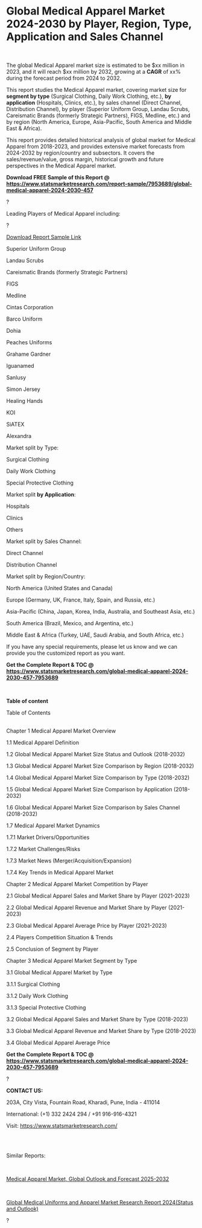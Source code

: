 <h1>Global Medical Apparel Market 2024-2030 by Player, Region, Type, Application and Sales Channel</h1><br/><p>The global Medical Apparel market size is estimated to be $xx million in 2023, and it will reach $xx million by 2032, growing at a <strong>CAGR</strong> of xx% during the forecast period from 2024 to 2032.</p>
 
 
 
 <p>This report studies the Medical Apparel market, covering market size for <strong>segment by type</strong> (Surgical Clothing, Daily Work Clothing, etc.), <strong>by application</strong> (Hospitals, Clinics, etc.), by sales channel (Direct Channel, Distribution Channel), by player (Superior Uniform Group, Landau Scrubs, Careismatic Brands (formerly Strategic Partners), FIGS, Medline, etc.) and by region (North America, Europe, Asia-Pacific, South America and Middle East & Africa).</p>
 
 
 
 <p>This report provides detailed historical analysis of global market for Medical Apparel from 2018-2023, and provides extensive market forecasts from 2024-2032 by region/country and subsectors. It covers the sales/revenue/value, gross margin, historical growth and future perspectives in the Medical Apparel market.</p>
 
 
 
 <div><b>Download FREE Sample of this Report @ <a href="https://www.statsmarketresearch.com/download-free-sample/7953689/global-medical-apparel-2024-2030-457">https://www.statsmarketresearch.com/report-sample/7953689/global-medical-apparel-2024-2030-457</a></b></div>
 
 
 
 <p>? </p>
 
 
 
 <p>Leading Players of Medical Apparel including:</p>
 
 
 
 <p>? </p>
 
 
 
 <p><a href="https://www.statsmarketresearch.com/download-free-sample/7953689/global-medical-apparel-2024-2030-457">Download Report Sample Link</a></p>
 
 
 
 <p>Superior Uniform Group</p>
 
 
 
 <p>Landau Scrubs</p>
 
 
 
 <p>Careismatic Brands (formerly Strategic Partners)</p>
 
 
 
 <p>FIGS</p>
 
 
 
 <p>Medline</p>
 
 
 
 <p>Cintas Corporation</p>
 
 
 
 <p>Barco Uniform</p>
 
 
 
 <p>Dohia</p>
 
 
 
 <p>Peaches Uniforms</p>
 
 
 
 <p>Grahame Gardner</p>
 
 
 
 <p>Iguanamed</p>
 
 
 
 <p>Sanlusy</p>
 
 
 
 <p>Simon Jersey</p>
 
 
 
 <p>Healing Hands</p>
 
 
 
 <p>KOI</p>
 
 
 
 <p>SiATEX</p>
 
 
 
 <p>Alexandra</p>
 
 
 
 <p>Market split by Type:</p>
 
 
 
 <p>Surgical Clothing</p>
 
 
 
 <p>Daily Work Clothing</p>
 
 
 
 <p>Special Protective Clothing</p>
 
 
 
 <p>Market split <strong>by Application</strong>:</p>
 
 
 
 <p>Hospitals</p>
 
 
 
 <p>Clinics</p>
 
 
 
 <p>Others</p>
 
 
 
 <p>Market split by Sales Channel:</p>
 
 
 
 <p>Direct Channel</p>
 
 
 
 <p>Distribution Channel</p>
 
 
 
 <p>Market split by Region/Country:</p>
 
 
 
 <p>North America (United States and Canada)</p>
 
 
 
 <p>Europe (Germany, UK, France, Italy, Spain, and Russia, etc.)</p>
 
 
 
 <p>Asia-Pacific (China, Japan, Korea, India, Australia, and Southeast Asia, etc.)</p>
 
 
 
 <p>South America (Brazil, Mexico, and Argentina, etc.)</p>
 
 
 
 <p>Middle East & Africa (Turkey, UAE, Saudi Arabia, and South Africa, etc.)</p>
 
 
 
 <p>If you have any special requirements, please let us know and we can provide you the customized report as you want.</p>
 
 
 
 <div><b>Get the Complete Report & TOC @ <a href="https://www.statsmarketresearch.com/global-medical-apparel-2024-2030-457-7953689">https://www.statsmarketresearch.com/global-medical-apparel-2024-2030-457-7953689</a></b></div>
 
 
 
 <p><br />
 
 <b>Table of content</b></p>
 
 
 
 <p>Table of Contents<br />
 
 <br />
 
 Chapter 1 Medical Apparel Market Overview<br />
 
 1.1 Medical Apparel Definition<br />
 
 1.2 Global Medical Apparel Market Size Status and Outlook (2018-2032)<br />
 
 1.3 Global Medical Apparel Market Size Comparison by Region (2018-2032)<br />
 
 1.4 Global Medical Apparel Market Size Comparison by Type (2018-2032)<br />
 
 1.5 Global Medical Apparel Market Size Comparison by Application (2018-2032)<br />
 
 1.6 Global Medical Apparel Market Size Comparison by Sales Channel (2018-2032)<br />
 
 1.7 Medical Apparel Market Dynamics<br />
 
 1.7.1 Market Drivers/Opportunities<br />
 
 1.7.2 Market Challenges/Risks<br />
 
 1.7.3 Market News (Merger/Acquisition/Expansion)<br />
 
 1.7.4 Key Trends in Medical Apparel Market<br />
 
 Chapter 2 Medical Apparel Market Competition by Player<br />
 
 2.1 Global Medical Apparel Sales and Market Share by Player (2021-2023)<br />
 
 2.2 Global Medical Apparel Revenue and Market Share by Player (2021-2023)<br />
 
 2.3 Global Medical Apparel Average Price by Player (2021-2023)<br />
 
 2.4 Players Competition Situation & Trends<br />
 
 2.5 Conclusion of Segment by Player<br />
 
 Chapter 3 Medical Apparel Market Segment by Type<br />
 
 3.1 Global Medical Apparel Market by Type<br />
 
 3.1.1 Surgical Clothing<br />
 
 3.1.2 Daily Work Clothing<br />
 
 3.1.3 Special Protective Clothing<br />
 
 3.2 Global Medical Apparel Sales and Market Share by Type (2018-2023)<br />
 
 3.3 Global Medical Apparel Revenue and Market Share by Type (2018-2023)<br />
 
 3.4 Global Medical Apparel Average Price</p>
 
 
 
 <div><b>Get the Complete Report & TOC @ <a href="https://www.statsmarketresearch.com/global-medical-apparel-2024-2030-457-7953689">https://www.statsmarketresearch.com/global-medical-apparel-2024-2030-457-7953689</a></b></div>
 
 
 
 <p>? </p>
 
 
 
 <p><b>CONTACT US:</b><br />
 
 203A, City Vista, Fountain Road, Kharadi, Pune, India - 411014<br />
 
 International: (+1) 332 2424 294 / +91 916-916-4321<br />
 
 Visit: <a href="https://www.statsmarketresearch.com/">https://www.statsmarketresearch.com/</a><br />
 
 <br />
 
 <br />
 
 Similar Reports:<br />
 
 <br />
 
 <a href="https://www.statsmarketresearch.com/global-medical-apparel-forecast-2025-2032-52-8031241">Medical Apparel Market, Global Outlook and Forecast 2025-2032</a><br />
 
 <br />
 
 <a href="https://www.statsmarketresearch.com/global-medical-uniforms-apparel-2024-341-7895396">Global Medical Uniforms and Apparel Market Research Report 2024(Status and Outlook)</a><br />
 
 ? </p>